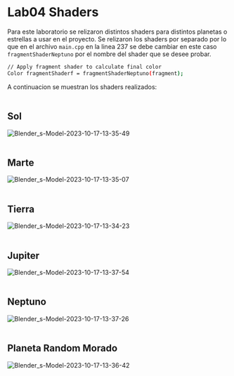 # Lab04 Shaders

Para este laboratorio se relizaron distintos shaders para distintos planetas o estrellas a usar en el proyecto. Se relizaron los shaders por separado por lo que en el archivo `main.cpp` en la linea 237 se debe cambiar en este caso  `fragmentShaderNeptuno` por el nombre del shader que se desee probar.
```bash
// Apply fragment shader to calculate final color
Color fragmentShaderf = fragmentShaderNeptuno(fragment);
```
A continuacion se muestran los shaders realizados:<br><br>
## Sol
![Blender_s-Model-2023-10-17-13-35-49](https://github.com/LINDAINES213/Lab04_Graficas/assets/77686175/ceaa01c6-88ef-45b3-852c-87078276db2b)<br><br>
## Marte
![Blender_s-Model-2023-10-17-13-35-07](https://github.com/LINDAINES213/Lab04_Graficas/assets/77686175/c2008d28-3712-466c-89f5-686a68126da8)<br><br>
## Tierra
![Blender_s-Model-2023-10-17-13-34-23](https://github.com/LINDAINES213/Lab04_Graficas/assets/77686175/6b5d9c17-5d94-4940-aa0f-c3d51d4bfed5)<br><br>
## Jupiter
![Blender_s-Model-2023-10-17-13-37-54](https://github.com/LINDAINES213/Lab04_Graficas/assets/77686175/9a434f2f-07a8-4584-82c5-b9464331b0f9)<br><br>
## Neptuno
![Blender_s-Model-2023-10-17-13-37-26](https://github.com/LINDAINES213/Lab04_Graficas/assets/77686175/8f9146de-e361-447f-bdf9-79101cccbab4)<br><br>
## Planeta Random Morado
![Blender_s-Model-2023-10-17-13-36-42](https://github.com/LINDAINES213/Lab04_Graficas/assets/77686175/9ddc7f3e-3b1e-4c0c-8240-4f8b4650b2d4)<br><br>
